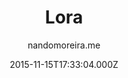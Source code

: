 ---
layout: JamstackTheme
title: Lora
github: https://github.com/nandomoreirame/lora
demo: https://nandomoreira.me/lora/
author: nandomoreira.me
ssg: Jekyll
date: 2015-11-15T17:33:04.000Z
description: ':gem: Lora free Jekyll theme'
stale: true
disabled: true
disabled_reason: demo url not found
---